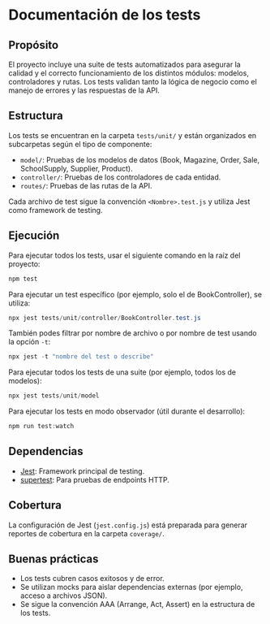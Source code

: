 # Documentación de los tests

## Propósito

El proyecto incluye una suite de tests automatizados para asegurar la calidad y el correcto funcionamiento de los distintos módulos: modelos, controladores y rutas. Los tests validan tanto la lógica de negocio como el manejo de errores y las respuestas de la API.

## Estructura

Los tests se encuentran en la carpeta `tests/unit/` y están organizados en subcarpetas según el tipo de componente:
- `model/`: Pruebas de los modelos de datos (Book, Magazine, Order, Sale, SchoolSupply, Supplier, Product).
- `controller/`: Pruebas de los controladores de cada entidad.
- `routes/`: Pruebas de las rutas de la API.

Cada archivo de test sigue la convención `<Nombre>.test.js` y utiliza Jest como framework de testing.

## Ejecución

Para ejecutar todos los tests, usar el siguiente comando en la raíz del proyecto:

```powershell
npm test
```

Para ejecutar un test específico (por ejemplo, solo el de BookController), se utiliza:

```powershell
npx jest tests/unit/controller/BookController.test.js
```

También podes filtrar por nombre de archivo o por nombre de test usando la opción `-t`:

```powershell
npx jest -t "nombre del test o describe"
```

Para ejecutar todos los tests de una suite (por ejemplo, todos los de modelos):

```powershell
npx jest tests/unit/model
```

Para ejecutar los tests en modo observador (útil durante el desarrollo):

```powershell
npm run test:watch
```

## Dependencias

- [Jest](https://jestjs.io/): Framework principal de testing.
- [supertest](https://www.npmjs.com/package/supertest): Para pruebas de endpoints HTTP.

## Cobertura

La configuración de Jest (`jest.config.js`) está preparada para generar reportes de cobertura en la carpeta `coverage/`.

## Buenas prácticas

- Los tests cubren casos exitosos y de error.
- Se utilizan mocks para aislar dependencias externas (por ejemplo, acceso a archivos JSON).
- Se sigue la convención AAA (Arrange, Act, Assert) en la estructura de los tests.

